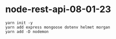 # node-rest-api-08-01-23

```
yarn init -y
yarn add express mongoose dotenv helmet morgan
yarn add -D nodemon
```